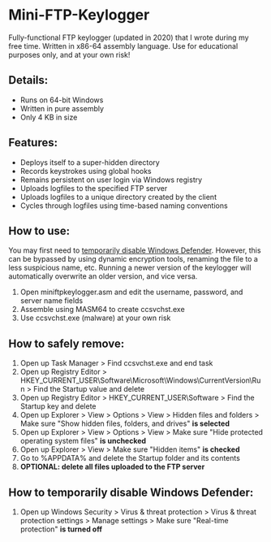# Mini-FTP-Keylogger
Fully-functional FTP keylogger (updated in 2020) that I wrote during my free time. Written in x86-64 assembly language. Use for educational purposes only, and at your own risk!

## Details:
- Runs on 64-bit Windows
- Written in pure assembly
- Only 4 KB in size

## Features:
- Deploys itself to a super-hidden directory
- Records keystrokes using global hooks
- Remains persistent on user login via Windows registry
- Uploads logfiles to the specified FTP server
- Uploads logfiles to a unique directory created by the client
- Cycles through logfiles using time-based naming conventions

## How to use:
You may first need to [temporarily disable Windows Defender](https://github.com/andrewcanafe/Mini-FTP-Keylogger/blob/master/README.md#how-to-temporarily-disable-windows-defender). However, this can be bypassed by using dynamic encryption tools, renaming the file to a less suspicious name, etc. Running a newer version of the keylogger will automatically overwrite an older version, and vice versa.
1. Open miniftpkeylogger.asm and edit the username, password, and server name fields
2. Assemble using MASM64 to create ccsvchst.exe
3. Use ccsvchst.exe (malware) at your own risk

## How to safely remove:
1. Open up Task Manager > Find ccsvchst.exe and end task
2. Open up Registry Editor > HKEY_CURRENT_USER\Software\Microsoft\Windows\CurrentVersion\Run > Find the Startup value and delete
2. Open up Registry Editor > HKEY_CURRENT_USER\Software > Find the Startup key and delete
3. Open up Explorer > View > Options > View > Hidden files and folders > Make sure "Show hidden files, folders, and drives" **is selected**
3. Open up Explorer > View > Options > View > Make sure "Hide protected operating system files" **is unchecked**
3. Open up Explorer > View > Make sure "Hidden items" **is checked**
4. Go to %APPDATA% and delete the Startup folder and its contents
5. **OPTIONAL: delete all files uploaded to the FTP server**

## How to temporarily disable Windows Defender:
1. Open up Windows Security > Virus & threat protection > Virus & threat protection settings > Manage settings > Make sure "Real-time protection" **is turned off**
